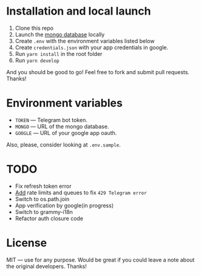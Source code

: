 # Installation and local launch

1. Clone this repo
2. Launch the [mongo database](https://www.mongodb.com/) locally
3. Create `.env` with the environment variables listed below
4. Create `credentials.json` with your app credentials in google.
5. Run `yarn install` in the root folder
6. Run `yarn develop`

And you should be good to go! Feel free to fork and submit pull requests. Thanks!

# Environment variables

-   `TOKEN` — Telegram bot token.
-   `MONGO` — URL of the mongo database.
-   `GOOGLE` — URL of your google app oauth.

Also, please, consider looking at `.env.sample`.

# TODO

-   Fix refresh token error
-   [Add](https://telegra.ph/So-your-bot-is-rate-limited-01-26) rate limits and queues to fix `429 Telegram error`
-   Switch to os.path.join
-   App verification by google(in progress)
-   Switch to grammy-i18n
-   Refactor auth closure code

# License

MIT — use for any purpose. Would be great if you could leave a note about the original developers. Thanks!
